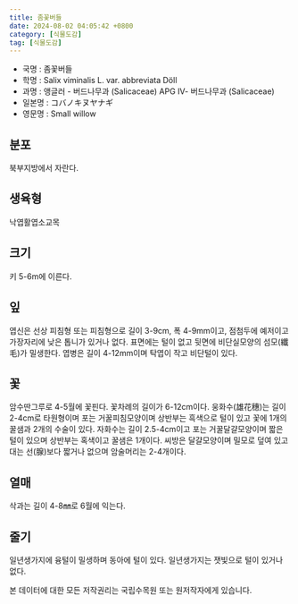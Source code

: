 ```yaml
---
title: 좀꽃버들
date: 2024-08-02 04:05:42 +0800
category: [식물도감]
tag: [식물도감]
---
```




- 국명 : 좀꽃버들
- 학명 : Salix viminalis L. var. abbreviata Döll
- 과명 : 앵글러 - 버드나무과 (Salicaceae) APG Ⅳ- 버드나무과 (Salicaceae)
- 일본명 : コバノキヌヤナギ
- 영문명 : Small willow


## 분포
북부지방에서 자란다.
## 생육형
낙엽활엽소교목
## 크기
키 5-6m에 이른다.
## 잎
엽신은 선상 피침형 또는 피침형으로 길이 3-9cm, 폭 4-9mm이고, 점첨두에 예저이고 가장자리에 낮은 톱니가 있거나 없다. 표면에는 털이 없고 뒷면에 비단실모양의 섬모(纖毛)가 밀생한다. 엽병은 길이 4-12mm이며 탁엽이 작고 비단털이 있다.
## 꽃
암수딴그루로 4-5월에 꽃핀다. 꽃차례의 길이가 6-12cm이다. 웅화수(雄花穗)는 길이 2-4cm로 타원형이며 포는 거꿀피침모양이며 상반부는 흑색으로 털이 있고 꽃에 1개의 꿀샘과 2개의 수술이 있다. 자화수는 길이 2.5-4cm이고 포는 거꿀달걀모양이며 짧은 털이 있으며 상반부는 혹색이고 꿀샘은 1개이다. 씨방은 달걀모양이며 밀모로 덮여 있고 대는 선(腺)보다 짧거나 없으며 암술머리는 2-4개이다.
## 열매
삭과는 길이 4-8㎜로 6월에 익는다.
## 줄기
일년생가지에 융털이 밀생하며 동아에 털이 있다. 일년생가지는 잿빛으로 털이 있거나 없다.






본 데이터에 대한 모든 저작권리는 국립수목원 또는 원저작자에게 있습니다.
